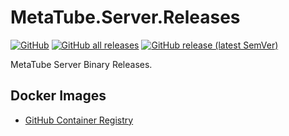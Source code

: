 # MetaTube.Server.Releases

[![GitHub](https://img.shields.io/github/license/metatube-community/metatube-server-releases?color=e4682a&logo=apache&style=flat-square)](https://github.com/metatube-community/metatube-server-releases/blob/main/LICENSE)
[![GitHub all releases](https://img.shields.io/github/downloads/metatube-community/metatube-server-releases/total?logo=Betfair&style=flat-square)](https://github.com/metatube-community/metatube-server-releases/releases)
[![GitHub release (latest SemVer)](https://img.shields.io/github/v/release/metatube-community/metatube-server-releases?color=15BFFF&logo=smartthings&sort=semver&style=flat-square)](https://github.com/metatube-community/metatube-server-releases/releases)

MetaTube Server Binary Releases.

## Docker Images

- [GitHub Container Registry](https://github.com/metatube-community/metatube-sdk-go/pkgs/container/metatube-server)
